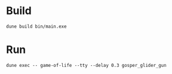 # Build

    dune build bin/main.exe

# Run

    dune exec -- game-of-life --tty --delay 0.3 gosper_glider_gun